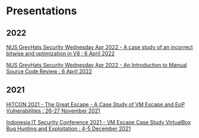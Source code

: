 # Presentations

## 2022

[NUS GreyHats Security Wednesday Apr 2022 - A case study of an incorrect bitwise and optimization in V8 : 6 April 2022](https://github.com/star-sg/Presentations/blob/main/NUS%20GreyHats%20SecWed%20Apr%202021/A%20case%20study%20of%20an%20incorrect%20bitwise%20and%20optimization%20in%20V8/CVE-2021-30599_official.pptx)

[NUS GreyHats Security Wednesday Apr 2022 - An Introduction to Manual Source Code Review : 6 April 2022](https://github.com/star-sg/Presentations/blob/main/NUS%20GreyHats%20SecWed%20Apr%202021/Introduction%20to%20Manual%20Source%20Code%20Review/Introduction%20to%20Manual%20Source%20Code%20Review.pdf)

## 2021 

[HITCON 2021 - The Great Escape - A Case Study of VM Escape and EoP Vulnerabilities : 26-27 November 2021](https://github.com/star-sg/Presentations/blob/main/HITCON%202021/The%20Great%20Escape%20-%20A%20Case%20Study%20of%20VM%20Escape%20and%20EoP%20Vulnerabilities(HITCON%202021).pdf)

[Indonesia IT Security Conference 2021 - VM Escape Case Study VirtualBox Bug Hunting and Exploitation : 4-5 December 2021](https://github.com/star-sg/Presentations/blob/main/IDSECCONF%202021/VM%20Escape%20Case%20Study_%20VirtualBox%20Bug%20Hunting%20and%20Exploitation%20(IDSECCONF%202021).pdf)


